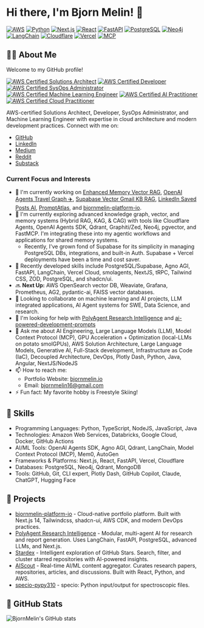 # Hi there, I'm Bjorn Melin! 👋

[![AWS](https://img.shields.io/badge/AWS-FF9900?logo=amazon-aws&logoColor=white)](https://aws.amazon.com/)
[![Python](https://img.shields.io/badge/Python-3776AB?logo=python&logoColor=white)](https://www.python.org/)
[![Next.js](https://img.shields.io/badge/Next.js-000000?logo=next.js&logoColor=white)](https://nextjs.org/)
[![React](https://img.shields.io/badge/React-61DAFB?logo=react&logoColor=black)](https://reactjs.org/)
[![FastAPI](https://img.shields.io/badge/FastAPI-009688?logo=fastapi&logoColor=white)](https://fastapi.tiangolo.com/)
[![PostgreSQL](https://img.shields.io/badge/PostgreSQL-4169E1?logo=postgresql&logoColor=white)](https://www.postgresql.org/)
[![Neo4j](https://img.shields.io/badge/Neo4j-008CC1?logo=neo4j&logoColor=white)](https://neo4j.com/)
[![LangChain](https://img.shields.io/badge/LangChain-3178C6?logoColor=white)](https://langchain.com/)
[![Cloudflare](https://img.shields.io/badge/Cloudflare-F38020?logo=cloudflare&logoColor=white)](https://www.cloudflare.com/)
[![Vercel](https://img.shields.io/badge/Vercel-000000?logo=vercel&logoColor=white)](https://vercel.com/)
[![MCP](https://img.shields.io/badge/Model%20Context%20Protocol-5D3FD3?logoColor=white)](https://github.com/anthropics/anthropic-cookbook/tree/main/model_written_evals/MCP)

## 👨‍💻 About Me

Welcome to my GitHub profile!

[![AWS Certified Solutions Architect](https://images.credly.com/size/110x110/images/0e284c3f-5164-4b21-8660-0d84737941bc/image.png)](https://www.credly.com/org/amazon-web-services/badge/aws-certified-solutions-architect-associate)
[![AWS Certified Developer](https://images.credly.com/size/110x110/images/b9feab85-1a43-4f6c-99a5-631b88d5461b/image.png)](https://www.credly.com/org/amazon-web-services/badge/aws-certified-developer-associate)
[![AWS Certified SysOps Administrator](https://images.credly.com/size/110x110/images/f0d3fbb9-bfa7-4017-9989-7bde8eaf42b1/image.png)](https://www.credly.com/org/amazon-web-services/badge/aws-certified-sysops-administrator-associate)
[![AWS Certified Machine Learning Engineer](https://images.credly.com/size/110x110/images/1a634b4e-3d6b-4a74-b118-c0dcb429e8d2/image.png)](https://www.credly.com/org/amazon-web-services/badge/aws-certified-machine-learning-engineer-associate)
[![AWS Certified AI Practitioner](https://images.credly.com/size/110x110/images/4d4693bb-530e-4bca-9327-de07f3aa2348/image.png)](https://www.credly.com/org/amazon-web-services/badge/aws-certified-ai-practitioner)
[![AWS Certified Cloud Practitioner](https://images.credly.com/size/110x110/images/00634f82-b07f-4bbd-a6bb-53de397fc3a6/image.png)](https://www.credly.com/org/amazon-web-services/badge/aws-certified-cloud-practitioner)

AWS-certified Solutions Architect, Developer, SysOps Administrator, and Machine Learning Engineer with expertise in cloud architecture and modern development practices. Connect with me on:
- [GitHub](https://github.com/BjornMelin)
- [LinkedIn](https://www.linkedin.com/in/bjorn-melin/)
- [Medium](https://medium.com/@bjornmelin)
- [Reddit](https://www.reddit.com/user/Bjornhub1/)
- [Substack](https://substack.com/@bjornhub)

### Current Focus and Interests

- 🔭 I'm currently working on [Enhanced Memory Vector RAG](https://github.com/BjornMelin/enhanced-mem-vector-rag), [OpenAI Agents Travel Graph ✈️](https://github.com/BjornMelin/openai-agents-travel-graph), [Supabase Vector Gmail KB RAG](https://github.com/BjornMelin/supabase-vector-gmailkb-rag), [LinkedIn Saved Posts AI](https://github.com/BjornMelin/linkedin-saved-posts-ai), [PromptAtlas](https://github.com/BjornMelin/prompt-atlas), and [bjornmelin-platform-io](https://github.com/BjornMelin/bjornmelin-platform-io).
- 🌱 I'm currently exploring advanced knowledge graph, vector, and memory systems (Hybrid RAG, KAG, & CAG) with tools like Cloudflare Agents, OpenAI Agents SDK, Qdrant, Graphiti/Zed, Neo4j, pgvector, and FastMCP. I'm integrating these into my agentic workflows and applications for shared memory systems.  
  - Recently, I've grown fond of Supabase for its simplicity in managing PostgreSQL DBs, integrations, and built-in Auth. Supabase + Vercel deployments have been a time and cost saver.
- 🚀 Recently developed skills include PostgreSQL/Supabase, Agno AGI, FastAPI, LangChain, Vercel Cloud, smolagents, NextJS, tRPC, Tailwind CSS, ZOD, PostgreSQL, and shadcn/ui.
- 🔜 **Next Up:** AWS OpenSearch vector DB, Weaviate, Grafana, Prometheus, AG2, pydantic-ai, FAISS vector databases.
- 👯 Looking to collaborate on machine learning and AI projects, LLM integrated applications, AI Agent systems for SWE, Data Science, and research.
- 🤔 I'm looking for help with [PolyAgent Research Intelligence](https://github.com/BjornMelin/polyagent-research-intelligence) and [ai-powered-development-prompts](https://github.com/BjornMelin/ai-powered-development-prompts)
- 💬 Ask me about AI Engineering, Large Language Models (LLM), Model Context Protocol (MCP), GPU Acceleration + Optimization (local-LLMs on potato smolGPUs), AWS Solution Architecture, Large Language Models, Generative AI, Full-Stack development, Infrastructure as Code (IaC), Decoupled Architecture, DevOps, Plotly Dash, Python, Java, Angular, NextJS/NodeJS
- 📫 How to reach me:
  - Portfolio Website: [bjornmelin.io](https://bjornmelin.io/)
  - Email: [bjornmelin16@gmail.com](mailto:bjornmelin16@gmail.com)
- ⚡ Fun fact: My favorite hobby is Freestyle Skiing!

## 🌟 Skills

- Programming Languages: Python, TypeScript, NodeJS, JavaScript, Java
- Technologies: Amazon Web Services, Databricks, Google Cloud, Docker, GitHub Actions
- AI/ML Tools: OpenAI Agents SDK, Agno AGI, Qdrant, LangChain, Model Context Protocol (MCP), Mem0, AutoGen
- Frameworks & Platforms: Next.js, React, FastAPI, Vercel, Cloudflare
- Databases: PostgreSQL, Neo4j, Qdrant, MongoDB
- Tools: GitHub, Git, CLI expert, Plotly Dash, GitHub Copilot, Claude, ChatGPT, Hugging Face

## 🚀 Projects

- [bjornmelin-platform-io](https://github.com/BjornMelin/bjornmelin-platform-io) - Cloud-native portfolio platform. Built with Next.js 14, Tailwindcss, shadcn-ui, AWS CDK, and modern DevOps practices.
- [PolyAgent Research Intelligence](https://github.com/BjornMelin/polyagent-research-intelligence) - Modular, multi-agent AI for research and report generation. Uses LangChain, FastAPI, PostgreSQL, advanced LLMs, and Next.js.
- [Stardex](https://github.com/BjornMelin/stardex) - Intelligent exploration of GitHub Stars. Search, filter, and cluster starred repositories with AI-powered insights.
- [AIScout](https://github.com/BjornMelin/aiscout-frontend) - Real-time AI/ML content aggregator. Curates research papers, repositories, articles, and discussions. Built with React, Python, and AWS.
- [specio-pypy310](https://github.com/BjornMelin/specio-py310) - specio: Python input/output for spectroscopic files.

## 🌟 GitHub Stats

![BjornMelin's GitHub stats](https://github-readme-stats.vercel.app/api?username=BjornMelin&show_icons=true&theme=radical)
